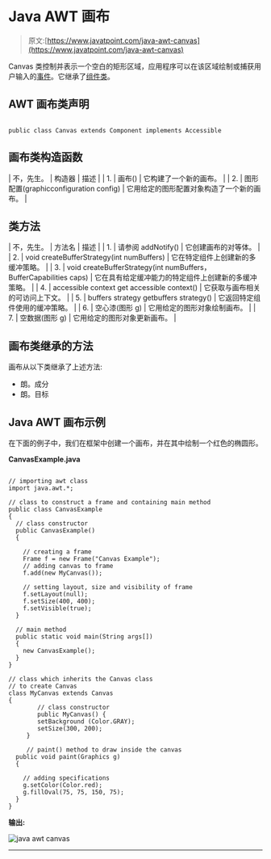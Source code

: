 # Java AWT 画布

> 原文:[https://www.javatpoint.com/java-awt-canvas](https://www.javatpoint.com/java-awt-canvas)

Canvas 类控制并表示一个空白的矩形区域，应用程序可以在该区域绘制或捕获用户输入的[事件](https://www.javatpoint.com/event-handling-in-java)。它继承了[组件类](https://www.javatpoint.com/java-swing)。

## AWT 画布类声明

```

public class Canvas extends Component implements Accessible

```

## 画布类构造函数

| 不，先生。 | 构造器 | 描述 |
| 1. | 画布() | 它构建了一个新的画布。 |
| 2. | 图形配置(graphicconfiguration config) | 它用给定的图形配置对象构造了一个新的画布。 |

## 类方法

| 不，先生。 | 方法名 | 描述 |
| 1. | 请参阅 addNotify() | 它创建画布的对等体。 |
| 2. | void createBufferStrategy(int numBuffers) | 它在特定组件上创建新的多缓冲策略。 |
| 3. | void createBufferStrategy(int numBuffers，BufferCapabilities caps) | 它在具有给定缓冲能力的特定组件上创建新的多缓冲策略。 |
| 4. | accessible context get accessible context() | 它获取与画布相关的可访问上下文。 |
| 5. | buffers strategy getbuffers strategy() | 它返回特定组件使用的缓冲策略。 |
| 6. | 空心漆(图形 g) | 它用给定的图形对象绘制画布。 |
| 7. | 空数据(图形 g) | 它用给定的图形对象更新画布。 |

## 画布类继承的方法

画布从以下类继承了上述方法:

*   朗。成分
*   朗。目标

## Java AWT 画布示例

在下面的例子中，我们在框架中创建一个画布，并在其中绘制一个红色的椭圆形。

**CanvasExample.java**

```

// importing awt class
import java.awt.*;

// class to construct a frame and containing main method  
public class CanvasExample  
{  
  // class constructor 
  public CanvasExample()  
  {  

    // creating a frame
    Frame f = new Frame("Canvas Example"); 
    // adding canvas to frame 
    f.add(new MyCanvas());  

    // setting layout, size and visibility of frame
    f.setLayout(null);  
    f.setSize(400, 400);  
    f.setVisible(true);  
  }  

  // main method
  public static void main(String args[])  
  {  
    new CanvasExample();  
  }  
}  

// class which inherits the Canvas class
// to create Canvas
class MyCanvas extends Canvas  
{  
        // class constructor
        public MyCanvas() {  
        setBackground (Color.GRAY);  
        setSize(300, 200);  
     }  

     // paint() method to draw inside the canvas
  public void paint(Graphics g)  
  {  

    // adding specifications
    g.setColor(Color.red);  
    g.fillOval(75, 75, 150, 75);  
  }  
}     

```

**输出:**

![java awt canvas](../Images/ca109a452cffba073db2416a296d9f15.png)

* * *
